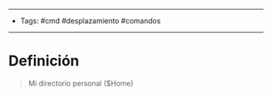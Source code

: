 ----------------------
- Tags: #cmd #desplazamiento #comandos
----------------------------
# Definición

>Mi directorio personal ($Home)
